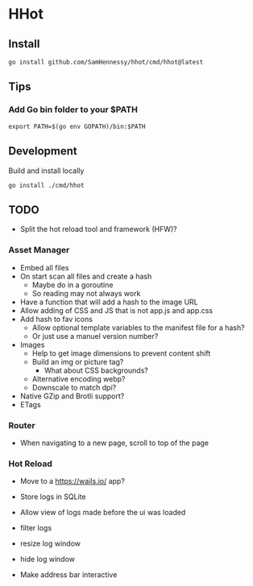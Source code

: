 # HHot

## Install

```shell
go install github.com/SamHennessy/hhot/cmd/hhot@latest
```

## Tips

### Add Go bin folder to your $PATH

```shell
export PATH=$(go env GOPATH)/bin:$PATH
```

## Development

Build and install locally

```shell
go install ./cmd/hhot
```

## TODO

- Split the hot reload tool and framework (HFW)?

### Asset Manager

- Embed all files
- On start scan all files and create a hash
  - Maybe do in a goroutine
  - So reading may not always work
- Have a function that will add a hash to the image URL
- Allow adding of CSS and JS that is not app.js and app.css
- Add hash to fav icons
  - Allow optional template variables to the manifest file for a hash?
  - Or just use a manuel version number?
- Images
  - Help to get image dimensions to prevent content shift
  - Build an img or picture tag?
    - What about CSS backgrounds?
  - Alternative encoding webp?
  - Downscale to match dpi?
- Native GZip and Brotli support?
- ETags

### Router

- When navigating to a new page, scroll to top of the page

### Hot Reload

- Move to a https://wails.io/ app?

- Store logs in SQLite
- Allow view of logs made before the ui was loaded
- filter logs
- resize log window
- hide log window
- Make address bar interactive
